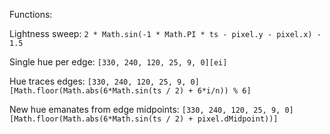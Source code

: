 Functions:

Lightness sweep: `2 * Math.sin(-1 * Math.PI * ts - pixel.y - pixel.x) - 1.5`

Single hue per edge: `[330, 240, 120, 25, 9, 0][ei]`

Hue traces edges: `[330, 240, 120, 25, 9, 0][Math.floor(Math.abs(6*Math.sin(ts / 2) + 6*i/n)) % 6]`

New hue emanates from edge midpoints: `[330, 240, 120, 25, 9, 0][Math.floor(Math.abs(6*Math.sin(ts / 2) + pixel.dMidpoint))]`
